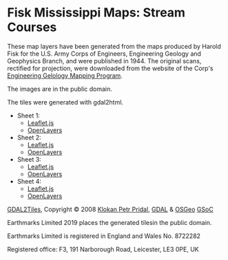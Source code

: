 # Fisk Mississippi Maps: Stream Courses

These map layers have been generated from the maps produced
by Harold Fisk for the U.S. Army Corps of Engineers,
Engineering Geology and Geophysics Branch, and were
published in 1944. The original scans, rectified for
projection, were downloaded from the website of the Corp's
[Engineering Gelology Mapping Program](http://lmvmapping.erdc.usace.army.mil/index.htm).

The images are in the public domain.

The tiles were generated with gdal2html.

- Sheet 1: 
    - [Leaflet.js](sheet01/leaflet.html) 
    - [OpenLayers](sheet01/openlayers.html)
- Sheet 2: 
    - [Leaflet.js](sheet01/leaflet.html) 
    - [OpenLayers](sheet01/openlayers.html)
- Sheet 3: 
    - [Leaflet.js](sheet01/leaflet.html) 
    - [OpenLayers](sheet01/openlayers.html)
- Sheet 4: 
    - [Leaflet.js](sheet01/leaflet.html) 
    - [OpenLayers](sheet01/openlayers.html)
    
<a href="http://www.klokan.cz/projects/gdal2tiles/">GDAL2Tiles</a>, Copyright © 2008
<a href="http://www.klokan.cz/">Klokan Petr Pridal</a>,
<a href="http://www.gdal.org/">GDAL</a> &amp;
<a href="http://www.osgeo.org/">OSGeo</a>
<a href="http://code.google.com/soc/">GSoC</a>

<p>Earthmarks Limited 2019 places the generated tilesin the public domain.</p>
<p>Earthmarks Limited is registered in England and Wales No. 8722282</p>
<p>Registered office: F3, 191 Narborough Road, Leicester, LE3 0PE, UK</p>

